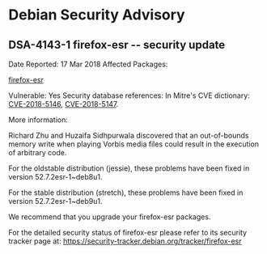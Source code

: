 
Debian Security Advisory
========================


DSA-4143-1 firefox-esr -- security update
-----------------------------------------



Date Reported:
17 Mar 2018
Affected Packages:

[firefox-esr](https://packages.debian.org/src:firefox-esr)

Vulnerable:
Yes
Security database references:
In Mitre's CVE dictionary: [CVE-2018-5146](https://security-tracker.debian.org/tracker/CVE-2018-5146), [CVE-2018-5147](https://security-tracker.debian.org/tracker/CVE-2018-5147).  

More information:

Richard Zhu and Huzaifa Sidhpurwala discovered that an out-of-bounds
memory write when playing Vorbis media files could result in the
execution of arbitrary code.


For the oldstable distribution (jessie), these problems have been fixed
in version 52.7.2esr-1~deb8u1.


For the stable distribution (stretch), these problems have been fixed in
version 52.7.2esr-1~deb9u1.


We recommend that you upgrade your firefox-esr packages.


For the detailed security status of firefox-esr please refer to
its security tracker page at:
<https://security-tracker.debian.org/tracker/firefox-esr>






